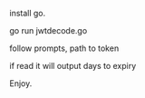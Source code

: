 install go.

go run jwtdecode.go

follow prompts, path to token 

if read it will output days to expiry

Enjoy.


